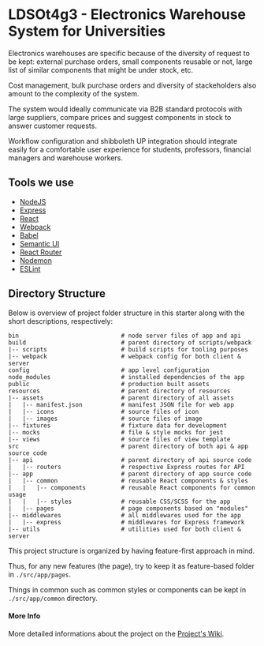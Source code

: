 # LDSOt4g3 - Electronics Warehouse System for Universities

Electronics warehouses are specific because of the diversity of request to be kept: external purchase orders, small components reusable or not, large list of similar components that might be under stock, etc. 

Cost management, bulk purchase orders and diversity of stackeholders also amount to the complexity of the system. 

The system would ideally communicate via B2B standard protocols with large suppliers, compare prices and suggest components in stock to answer customer requests. 

Workflow configuration and shibboleth UP integration should integrate easily for a comfortable user experience for students, professors, financial managers and warehouse workers.	

## Tools we use

  - [NodeJS](https://nodejs.org/en/)
  - [Express](http://expressjs.com/)
  - [React](https://reactjs.org/)
  - [Webpack](https://webpack.js.org/)
  - [Babel](https://babeljs.io/)
  - [Semantic UI](https://semantic-ui.com/)
  - [React Router](https://reacttraining.com/react-router/)
  - [Nodemon](https://nodemon.io/)
  - [ESLint](https://eslint.org/)

## Directory Structure

Below is overview of project folder structure in this starter along with the short descriptions, respectively:

```
bin                             # node server files of app and api
build                           # parent directory of scripts/webpack
|-- scripts                     # build scripts for tooling purposes
|-- webpack                     # webpack config for both client & server
config                          # app level configuration
node_modules                    # installed dependencies of the app
public                          # production built assets
resources                       # parent directory of resources
|-- assets                      # parent directory of all assets
|   |-- manifest.json           # manifest JSON file for web app
|   |-- icons                   # source files of icon
|   |-- images                  # source files of image
|-- fixtures                    # fixture data for development
|-- mocks                       # file & style mocks for jest
|-- views                       # source files of view template
src                             # parent directory of both api & app source code
|-- api                         # parent directory of api source code
|   |-- routers                 # respective Express routes for API
|-- app                         # parent directory of app source code
|   |-- common                  # reusable React components & styles
|   |   |-- components          # reusable React components for common usage
|   |   |-- styles              # reusable CSS/SCSS for the app
|   |-- pages                   # page components based on "modules"
|-- middlewares                 # all middlewares used for the app
|   |-- express                 # middlewares for Express framework
|-- utils                       # utilities used for both client & server
```

This project structure is organized by having feature-first approach in mind. 

Thus, for any new features (the page), try to keep it as feature-based folder in `./src/app/pages`. 

Things in common such as common styles or components can be kept in `./src/app/common` directory.

#### More Info

More detailed informations about the project on the [Project's Wiki](https://gitlab.com/ldso18-19/t4g3/wikis/home).
